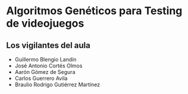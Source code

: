 # Algoritmos Genéticos para Testing de videojuegos
## Los vigilantes del aula
* Guillermo Blengio Landín
* José Antonio Cortés Olmos
* Aarón Gómez de Segura
* Carlos Guerrero Avila
* Braulio Rodrigo Gutiérrez Martínez
